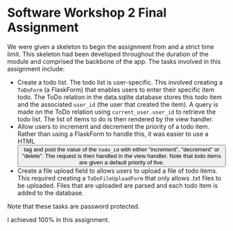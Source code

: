 # Software Workshop 2 Final Assignment
We were given a skeleton to begin the assignment from and a strict time limit. This skeleton had been developed throughout the duration of the module and comprised the backbone of the app. The tasks involved in this assignment include:
- Create a todo list. The todo list is user-specific. This involved creating a `ToDoForm` (a FlaskForm) that enables users to enter their specific item todo. The ToDo relation in the data.sqlite database stores this todo item and the associated `user_id` (the user that created the item). A query is made on the ToDo relation using `current_user.user_id` to retrieve the todo list. The list of items to do is then rendered by the view handler.
- Allow users to increment and decrement the priority of a todo item. Rather than using a FlaskForm to handle this, it was easier to use a HTML <button> tag and post the value of the `todo_id` with either "increment", "decrement" or "delete". The request is then handled in the view handler. Note that todo items are given a default priority of five.
- Create a file upload field to allows users to upload a file of todo items. This required creating a `ToDoFileUploadForm` that only allows .txt files to be uploaded. Files that are uploaded are parsed and each todo item is added to the database.

Note that these tasks are password protected.

I achieved 100% in this assignment.
